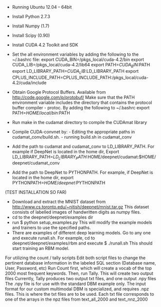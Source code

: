 - Running Ubuntu 12.04 – 64bit
- Install Python 2.7.3
- Install Numpy (1.7)
- Install Scipy (0.90)
- Install CUDA 4.2 Toolkit and SDK
- Set the all environment variables by adding the following to the ~/.bashrc file:
      export CUDA_BIN=/pkgs_local/cuda-4.2/bin
      export CUDA_LIB=/pkgs_local/cuda-4.2/lib64
      export PATH=${CUDA_BIN}:$PATH
      export LD_LIBRARY_PATH=${CUDA_LIB}:$LD_LIBRARY_PATH
      export CPLUS_INCLUDE_PATH=CPLUS_INCLUDE_PATH:/pkgs_local/cuda-4.2/cuda/include
 
- Obtain Google Protocol Buffers.
    Available from http://code.google.com/p/protobuf/
    Make sure that the PATH environment variable includes the directory that
    contains the protocol buffer compiler - protoc. By adding the following to ~/.bashrc
      export PATH=$HOME/local/bin:$PATH
 
- Run make in the cudamat directory to compile the CUDAmat library
 
- Compile CUDA-convnet by:
                  - Editing the appropriate paths in cudamat_conv/build.sh.
                	- running build.sh in cudamat_conv

 
  
 
- Add the path to cudamat and cudamat_conv to LD_LIBRARY_PATH. For example if
    DeepNet is located in the home dir,
      Export LD_LIBRARY_PATH=$LD_LIBRARY_PATH:$HOME/deepnet/cudamat:$HOME/deepnet/cudamat_conv
- Add the path to DeepNet to PYTHONPATH. For example, if DeepNet is located in the
    home dir,
      export PYTHONPATH=$HOME/deepnet:$PYTHONPATH
 
 
(TEST INSTALLATION SO FAR)
  - Download and extract the MNIST dataset from http://www.cs.toronto.edu/~nitish/deepnet/mnist.tar.gz
    This dataset consists of labelled images of handwritten digits as numpy files.
  - cd to the deepnet/deepnet/examples dir
  - run
    $ python setup_examples.py <path to mnist dataset> <output path>
    This will modify the example models and trainers to use the specified paths.
  - There are examples of different deep learning models. Go to any one and
    execute runall.sh. For example, cd to deepnet/deepnet/examples/rbm and execute
    $ ./runall.sh
    This should start training an RBM model.
 
 
For utilizing the count / tally scripts
            	Edit both script files to change the pertinent database information in the labeled SQL section (Database name, User, Password, etc)
            	Run Count first,  which will create a vocab of the top 2000 most frequent keywords.  Then, run Tally.  This will create two output files
            	Currently, Tally produces two output txt files, and one output .npy files
            	The .npy file is for use with the standard DBM example only.  The input format for our custom multimodal DBM is specialized, and requires .npz files.  This is where the txt files are to be used.
            	Each txt file corresponds to one of the arrays in the npz files from text_all_2000 and text_nnz_2000

